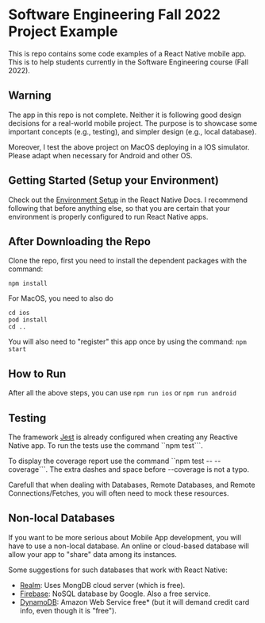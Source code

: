 # Software Engineering Fall 2022 Project Example

This is repo contains some code examples of a React Native mobile app. This is to help students currently in the Software Engineering course (Fall 2022).

## Warning

The app in this repo is not complete. Neither it is following good design decisions for a real-world mobile project. The purpose is to showcase some important concepts (e.g., testing), and simpler design (e.g., local database). 

Moreover, I test the above project on MacOS deploying in a IOS simulator. Please adapt when necessary for Android and other OS. 

## Getting Started (Setup your Environment)

Check out the [Environment Setup](https://reactnative.dev/docs/environment-setup) in the React Native Docs. I recommend following that before anything else, so that you are certain that your environment is properly configured to run React Native apps.

## After Downloading the Repo

Clone the repo, first you need to install the dependent packages with the command:
```
npm install
````

For MacOS, you need to also do 
```
cd ios
pod install
cd ..
```

You will also need to "register" this app once by using the command: ```npm start```

## How to Run

After all the above steps, you can use ```npm run ios``` or ```npm run android```

## Testing

The framework [Jest](https://jestjs.io/) is already configured when creating any Reactive Native app. To run the tests use the command ``npm test```.

To display the coverage report use the command ``npm test -- --coverage```. The extra dashes and space before --coverage is not a typo.

Carefull that when dealing with Databases, Remote Databases, and Remote Connections/Fetches, you will often need to mock these resources.

## Non-local Databases

If you want to be more serious about Mobile App development, you will have to use a non-local database. An online or cloud-based database will allow your app to "share" data among its instances.

Some suggestions for such databases that work with React Native:
- [Realm](https://realm.io/): Uses MongDB cloud server (which is free).
- [Firebase](https://firebase.google.com/): NoSQL database by Google. Also a free service.
- [DynamoDB](https://aws.amazon.com/dynamodb/): Amazon Web Service free* (but it will demand credit card info, even though it is "free").


